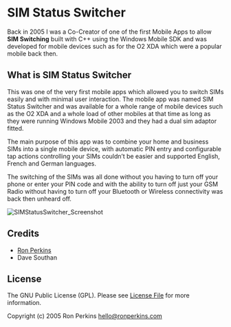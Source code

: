 # SIM Status Switcher

Back in 2005 I was a Co-Creator of one of the first Mobile Apps to allow **SIM Switching** built with C++ using the Windows Mobile SDK and was developed for mobile devices such as for the O2 XDA which were a popular mobile back then.

## What is SIM Status Switcher

This was one of the very first mobile apps which allowed you to switch SIMs easily and with minimal user interaction. The mobile app was named SIM Status Switcher and was available for a whole range of mobile devices such as the O2 XDA and a whole load of other mobiles at that time as long as they were running Windows Mobile 2003 and they had a dual sim adaptor fitted.

The main purpose of this app was to combine your home and business SIMs into a single mobile device, with automatic PIN entry and configurable tap actions controlling your SIMs couldn’t be easier and supported English, French and German languages.

The switching of the SIMs was all done without you having to turn off your phone or enter your PIN code and with the ability to turn off just your GSM Radio without having to turn off your Bluetooth or Wireless connectivity was back then unheard off. 

![SIMStatusSwitcher_Screenshot](https://ronperkins.com/SIMStatusSwitcher.gif)

## Credits

* [Ron Perkins](https://github.com/ronperkinsuk)
* Dave Southan

## License

The GNU Public License (GPL). Please see [License File](LICENSE) for more information.

Copyright (c) 2005 Ron Perkins <hello@ronperkins.com>

